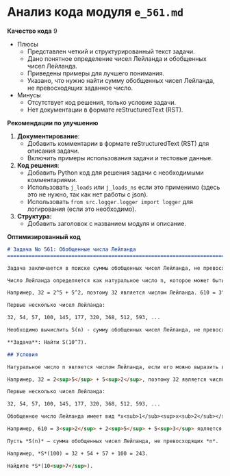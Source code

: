 # Анализ кода модуля `e_561.md`

**Качество кода**
9
-  Плюсы
    -  Представлен четкий и структурированный текст задачи.
    -  Дано понятное определение чисел Лейланда и обобщенных чисел Лейланда.
    -  Приведены примеры для лучшего понимания.
    -  Указано, что нужно найти сумму обобщенных чисел Лейланда, не превосходящих заданное число.
-  Минусы
    -  Отсутствует код решения, только условие задачи.
    -  Нет документации в формате reStructuredText (RST).

**Рекомендации по улучшению**

1.  **Документирование**:
    - Добавить комментарии в формате reStructuredText (RST) для описания задачи.
    - Включить примеры использования задачи и тестовые данные.
2.  **Код решения**:
    - Добавить Python код для решения задачи с необходимыми комментариями.
    - Использовать `j_loads` или `j_loads_ns` если это применимо (здесь это не нужно, так как нет работы с json).
    -  Использовать `from src.logger.logger import logger` для логирования (если это необходимо).
3. **Структура:**
    - Добавить заголовок с названием модуля и описание.

**Оптимизированный код**

```markdown
# Задача No 561: Обобщенные числа Лейланда
=========================================================================================

Задача заключается в поиске суммы обобщенных чисел Лейланда, не превосходящих заданное число.

Число Лейланда определяется как натуральное число n, которое может быть представлено в виде x^y + y^x, где x и y - натуральные числа, большие 1. Обобщенное число Лейланда имеет вид  x_1^x_2 + x_2^x_3 + ... + x_{k-1}^x_k + x_k^x_1, где k >= 2, и все x_i - натуральные числа, большие 1.

Например, 32 = 2^5 + 5^2, поэтому 32 является числом Лейланда. 610 = 3^2 + 2^5 + 5^3 является обобщенным числом Лейланда.

Первые несколько чисел Лейланда:

32, 54, 57, 100, 145, 177, 320, 368, 512, 593, ...

Необходимо вычислить S(n) - сумму обобщенных чисел Лейланда, не превосходящих n. Например, S(100) = 32 + 54 + 57 + 100 = 243.

**Задача**: Найти S(10^7).

## Условия

Натуральное число n является числом Лейланда, если его можно выразить в виде *x<sup>y</sup> + y<sup>x</sup>*, где *x* и *y* являются натуральными числами, большими 1.

Например, 32 = 2<sup>5</sup> + 5<sup>2</sup>, поэтому 32 является числом Лейланда.

Первые несколько чисел Лейланда:

32, 54, 57, 100, 145, 177, 320, 368, 512, 593, ...

Обобщенное число Лейланда имеет вид *x<sub>1</sub><sup>x<sub>2</sub></sup> + x<sub>2</sub><sup>x<sub>3</sub></sup> + ... + x<sub>k-1</sub><sup>x<sub>k</sub></sup> + x<sub>k</sub><sup>x<sub>1</sub></sup>*, где *k* ≥ 2 и все *x<sub>i</sub>* являются натуральными числами, большими 1.

Например, 610 = 3<sup>2</sup> + 2<sup>5</sup> + 5<sup>3</sup> является обобщенным числом Лейланда с *k* = 3.

Пусть *S(n)* — сумма обобщенных чисел Лейланда, не превосходящих *n*.

Например, *S*(100) = 32 + 54 + 57 + 100 = 243.

Найдите *S*(10<sup>7</sup>).

```
